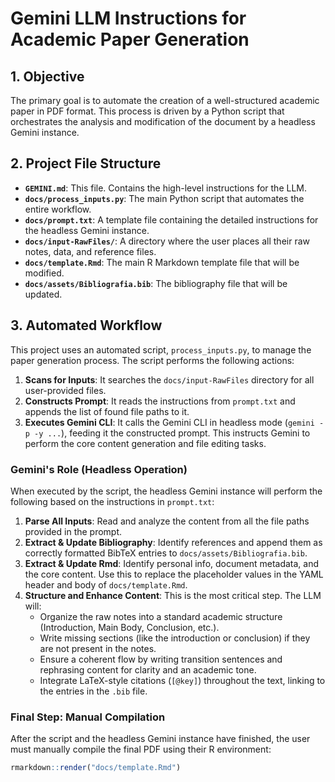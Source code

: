 # Gemini LLM Instructions for Academic Paper Generation

## 1. Objective

The primary goal is to automate the creation of a well-structured academic paper in PDF format. This process is driven by a Python script that orchestrates the analysis and modification of the document by a headless Gemini instance.

## 2. Project File Structure

- **`GEMINI.md`**: This file. Contains the high-level instructions for the LLM.
- **`docs/process_inputs.py`**: The main Python script that automates the entire workflow.
- **`docs/prompt.txt`**: A template file containing the detailed instructions for the headless Gemini instance.
- **`docs/input-RawFiles/`**: A directory where the user places all their raw notes, data, and reference files.
- **`docs/template.Rmd`**: The main R Markdown template file that will be modified.
- **`docs/assets/Bibliografia.bib`**: The bibliography file that will be updated.

## 3. Automated Workflow

This project uses an automated script, `process_inputs.py`, to manage the paper generation process. The script performs the following actions:

1.  **Scans for Inputs**: It searches the `docs/input-RawFiles` directory for all user-provided files.
2.  **Constructs Prompt**: It reads the instructions from `prompt.txt` and appends the list of found file paths to it.
3.  **Executes Gemini CLI**: It calls the Gemini CLI in headless mode (`gemini -p -y ...`), feeding it the constructed prompt. This instructs Gemini to perform the core content generation and file editing tasks.

### Gemini's Role (Headless Operation)

When executed by the script, the headless Gemini instance will perform the following based on the instructions in `prompt.txt`:

1.  **Parse All Inputs**: Read and analyze the content from all the file paths provided in the prompt.
2.  **Extract & Update Bibliography**: Identify references and append them as correctly formatted BibTeX entries to `docs/assets/Bibliografia.bib`.
3.  **Extract & Update Rmd**: Identify personal info, document metadata, and the core content. Use this to replace the placeholder values in the YAML header and body of `docs/template.Rmd`.
4.  **Structure and Enhance Content**: This is the most critical step. The LLM will:
    -   Organize the raw notes into a standard academic structure (Introduction, Main Body, Conclusion, etc.).
    -   Write missing sections (like the introduction or conclusion) if they are not present in the notes.
    -   Ensure a coherent flow by writing transition sentences and rephrasing content for clarity and an academic tone.
    -   Integrate LaTeX-style citations (`[@key]`) throughout the text, linking to the entries in the `.bib` file.

### Final Step: Manual Compilation

After the script and the headless Gemini instance have finished, the user must manually compile the final PDF using their R environment:

```R
rmarkdown::render("docs/template.Rmd")
```
```
